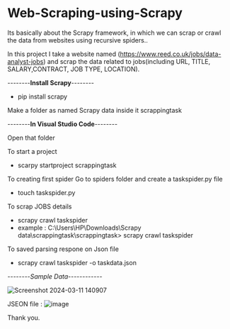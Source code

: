 # Web-Scraping-using-Scrapy


Its basically about the Scrapy framework, in which we can scrap or crawl the data from websites using recursive spiders..

In this project I take a website named (https://www.reed.co.uk/jobs/data-analyst-jobs) and scrap the data related to jobs(including URL, TITLE, SALARY,CONTRACT, JOB TYPE, LOCATION).

--------**Install Scrapy**--------
- pip install scrapy


Make a folder as named Scrapy data inside it scrappingtask 

--------**In Visual Studio Code**--------
  
  Open that folder
  
  To start a project

- scarpy startproject scrappingtask


To creating first spider
Go to spiders folder and create a taskspider.py file

- touch taskspider.py
  


To scrap JOBS details

- scrapy crawl taskspider
- example : C:\Users\HP\Downloads\Scrapy data\scrappingtask\scrappingtask> scrapy crawl taskspider  

To saved parsing respone on Json file

- scrapy crawl taskspider -o taskdata.json

--------*Sample Data*------------
   
![Screenshot 2024-03-11 140907](https://github.com/rishu27/Scrapy-data/assets/95354739/fab32333-adf3-476d-b6f5-7f18df629787)


JSEON file :
![image](https://github.com/rishu27/Scrapy-data/assets/95354739/0493c650-058d-43cf-b9bd-e361409d2756)


Thank you. 
